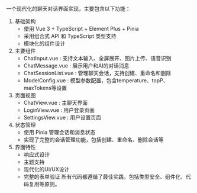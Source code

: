 一个现代化的聊天对话界面实现，主要包含以下功能：

1. 基础架构
   - 使用 Vue 3 + TypeScript + Element Plus + Pinia
   - 采用组合式 API 和 TypeScript 类型支持
   - 模块化的组件设计
2. 主要组件
   - ChatInput.vue : 支持文本输入、全屏展开、图片上传、语音识别
   - ChatMessage.vue : 展示用户和AI的对话消息
   - ChatSessionList.vue : 管理聊天会话，支持创建、重命名和删除
   - ModelConfig.vue : 模型参数配置，包含temperature、topP、maxTokens等设置
3. 页面视图
   - ChatView.vue : 主聊天界面
   - LoginView.vue : 用户登录页面
   - SettingsView.vue : 用户设置页面
4. 状态管理
   - 使用 Pinia 管理会话和消息状态
   - 实现了完整的会话管理功能，包括创建、重命名、删除会话等
5. 界面特性
   - 响应式设计
   - 主题支持
   - 现代化的UI/UX设计
   - 完整的表单验证
所有代码都遵循了最佳实践，包括类型安全、组件化、代码复用等原则。
